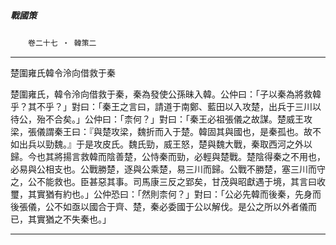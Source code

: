 

##### 戰國策
　　`卷二十七 ‧ 韓策二`

* * *

楚圍雍氏韓令泠向借救于秦

楚圍雍氏，韓令泠向借救于秦，秦為發使公孫昧入韓。公仲曰：「子以秦為將救韓乎？其不乎？」對曰：「秦王之言曰，請道于南鄭、藍田以入攻楚，出兵于三川以待公，殆不合矣。」公仲曰：「柰何？」對曰：「秦王必祖張儀之故謀。楚威王攻梁，張儀謂秦王曰：『與楚攻梁，魏折而入于楚。韓固其與國也，是秦孤也。故不如出兵以勁魏。』于是攻皮氏。魏氏勁，威王怒，楚與魏大戰，秦取西河之外以歸。今也其將揚言救韓而陰善楚，公恃秦而勁，必輕與楚戰。楚陰得秦之不用也，必易與公相支也。公戰勝楚，逐與公乘楚，易三川而歸。公戰不勝楚，塞三川而守之，公不能救也。臣甚惡其事。司馬康三反之郢矣，甘茂與昭獻遇于境，其言曰收璽，其實猶有約也。」公仲恐曰：「然則柰何？」對曰：「公必先韓而後秦，先身而後張儀，公不如亟以國合于齊、楚，秦必委國于公以解伐。是公之所以外者儀而已，其實猶之不失秦也。」

* * *


